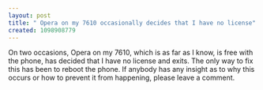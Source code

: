 ```yaml
---
layout: post
title: " Opera on my 7610 occasionally decides that I have no license"
created: 1098908779
---
```

<p>
On two occasions,  Opera on my 7610, which is as far as I know, is free with the phone, has decided that I have no license and exits.  The only way to fix this has been to reboot the phone.  If anybody has any insight as to why this occurs or how to prevent it from happening, please leave a comment.
</p>


